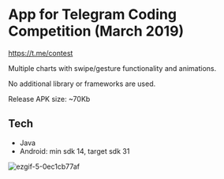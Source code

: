 # App for Telegram Coding Competition (March 2019)
https://t.me/contest


Multiple charts with swipe/gesture functionality and animations.

No additional library or frameworks are used.


Release APK size: ~70Kb

## Tech

- Java
- Android: min sdk 14, target sdk 31

![ezgif-5-0ec1cb77af](https://user-images.githubusercontent.com/44801988/168032743-44695036-2aa3-4538-ad82-07f1ca551082.gif)
